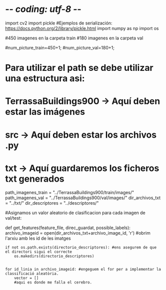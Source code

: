 # -*- coding: utf-8 -*-
import cv2
import pickle #Ejemplos de serialización: https://docs.python.org/2/library/pickle.html
import numpy as np
import os

#450 imagenes en la carpeta train
#180 imagenes en la carpeta val

#num_picture_train=450+1;
#num_picture_val=180+1;

#    Para utilizar el path se debe utilizar una estructura asi:

#    TerrassaBuildings900               -> Aquí deben estar las imágenes
#    src                                -> Aquí deben estar los archivos .py
#    txt                                -> Aquí guardaremos los ficheros txt generados

path_imagenes_train = "../TerrassaBuildings900/train/images/"
path_imagenes_val = "../TerrassaBuildings900/val/images/"
dir_archivos_txt = "../txt/"
dir_descriptores = "../descriptores/"

#Asignamos un valor aleatorio de clasificacion para cada imagen de val/test:


def get_features(feature_file, direc_guardat, possible_labels):
    archivo_imageid = open(dir_archivos_txt+archivo_image_id, 'r') #obrim l'arxiu amb les id de les imatges
    
    if not os.path.exists(directorio_descriptores): #ens asegurem de que el directori sigui el correcte
        os.makedirs(directorio_descriptores)
    
  
    for id_linia in archivo_imageid: #engeguem el for per a implementar la classificació aleatòria.
        vector = []
        #aqui es donde me falla el cerebro.
